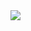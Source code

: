 <img src="https://img.freepik.com/free-vector/gradient-black-background-with-wavy-lines_23-2149158064.jpg">

